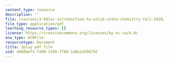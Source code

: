 ```yaml
---
content_type: resource
description: ''
file: /courses/3-091sc-introduction-to-solid-state-chemistry-fall-2010/a06dbe72fa9813907fb01a8e2a596792_NuoT9XPOjJ0.pdf
file_type: application/pdf
learning_resource_types: []
license: https://creativecommons.org/licenses/by-nc-sa/4.0/
ocw_type: OCWFile
resourcetype: Document
title: 3play pdf file
uid: a06dbe72-fa98-1390-7fb0-1a8e2a596792
---
```

